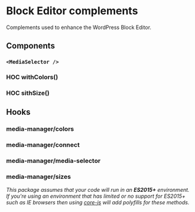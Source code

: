 # Block Editor complements

Complements used to enhance the WordPress Block Editor.

## Components

### `<MediaSelector />`

### HOC withColors()

### HOC sithSize()
## Hooks

### media-manager/colors
### media-manager/connect

### media-manager/media-selector

### media-manager/sizes

_This package assumes that your code will run in an **ES2015+** environment. If you're using an environment that has limited or no support for ES2015+ such as IE browsers then using [core-js](https://github.com/zloirock/core-js) will add polyfills for these methods._
